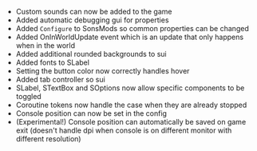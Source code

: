 - Custom sounds can now be added to the game
- Added automatic debugging gui for properties
- Added `Configure` to SonsMods so common properties can be changed
- Added OnInWorldUpdate event which is an update that only happens when in the world
- Added additional rounded backgrounds to sui
- Added fonts to SLabel
- Setting the button color now correctly handles hover
- Added tab controller so sui
- SLabel, STextBox and SOptions now allow specific components to be toggled
- Coroutine tokens now handle the case when they are already stopped
- Console position can now be set in the config
- (Experimental!) Console position can automatically be saved on game exit (doesn't handle dpi when console is on different monitor with different resolution)